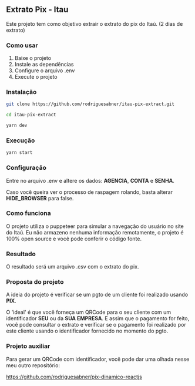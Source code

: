 ## Extrato Pix - Itau

Este projeto tem como objetivo extrair o extrato do pix do Itaú. (2 dias de extrato)

### Como usar

1. Baixe o projeto
2. Instale as dependências
3. Configure o arquivo .env
4. Execute o projeto

### Instalação

```bash
git clone https://github.com/rodriguesabner/itau-pix-extract.git

cd itau-pix-extract

yarn dev
```

### Execução

```bash
yarn start
```

### Configuração

Entre no arquivo .env e altere os dados: **AGENCIA**, **CONTA** e **SENHA**.

Caso você queira ver o processo de raspagem rolando, basta alterar **HIDE_BROWSER** para false. 

### Como funciona

O projeto utiliza o puppeteer para simular a navegação do usuário no site do Itaú. Eu não armazeno nenhuma informação
remotamente, o projeto é 100% open source e você pode conferir o código fonte.

### Resultado

O resultado será um arquivo .csv com o extrato do pix. 

### Proposta do projeto

A ideia do projeto é verificar se um pgto de um cliente foi realizado usando **PIX**. 

O 'ideal' é que você forneça um QRCode para o seu cliente com um identificador **SEU** ou da **SUA EMPRESA**. E assim que o pagamento for feito, você pode consultar o extrato e verificar se o pagamento foi realizado por este cliente usando o identificador fornecido no momento do pgto.

### Projeto auxiliar

Para gerar um QRCode com identificador, você pode dar uma olhada nesse meu outro repositório:

https://github.com/rodriguesabner/pix-dinamico-reactjs
